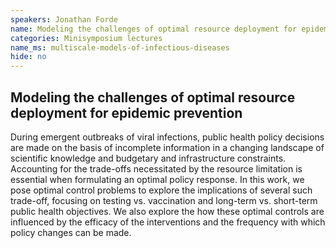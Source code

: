 ```yaml
---
speakers: Jonathan Forde
name: Modeling the challenges of optimal resource deployment for epidemic prevention
categories: Minisymposium lectures
name_ms: multiscale-models-of-infectious-diseases
hide: no
---
```


## Modeling the challenges of optimal resource deployment for epidemic prevention

During emergent outbreaks of viral infections, public health policy decisions are made on the basis of incomplete information in a changing landscape of scientific knowledge and budgetary and infrastructure constraints. Accounting for the trade-offs necessitated by the resource limitation is essential when formulating an optimal policy response. In this work, we pose optimal control problems to explore the implications of several such trade-off, focusing on testing vs. vaccination and long-term vs. short-term public health objectives. We also explore the how these optimal controls are influenced by the efficacy of the interventions and the frequency with which policy changes can be made.


